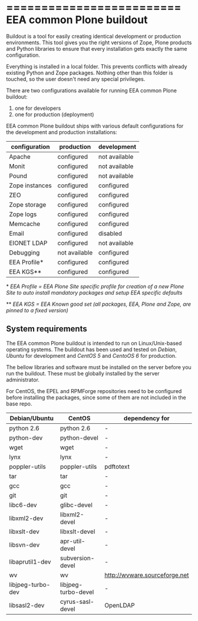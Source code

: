 =========================
EEA common Plone buildout
=========================
Buildout is a tool for easily creating identical development or production
environments. This tool gives you the right versions of Zope, Plone products
and Python libraries to ensure that every installation gets exactly the same
configuration.

Everything is installed in a local folder. This prevents conflicts with
already existing Python and Zope packages. Nothing other than this folder
is touched, so the user doesn't need any special privileges.

There are two configurations available for running EEA common Plone buildout:

1. one for developers
2. one for production (deployment)

EEA common Plone buildout ships with various default configurations for
the development and production installations:

| configuration | production    | development   |
| ------------- | ------------- | ------------- |
|Apache         | configured    | not available |
|Monit          | configured    | not available |
|Pound          | configured    | not available |
|Zope instances | configured    | configured    |
|ZEO            | configured    | configured    |
|Zope storage   | configured    | configured    |
|Zope logs      | configured    | configured    |
|Memcache       | configured    | configured    |
|Email          | configured    | disabled      |
|EIONET LDAP    | configured    | not available |
|Debugging      | not available | configured    |
|EEA Profile*   | configured    | configured    |
|EEA KGS**      | configured    | configured    |

\*  *EEA Profile = EEA Plone Site specific profile for creation of a new
Plone Site to auto install mandatory packages and setup EEA specific defaults*

\*\* *EEA KGS = EEA Known good set (all packages, EEA, Plone and Zope, are pinned to a fixed version)*

System requirements
-------------------
The EEA common Plone buildout is intended to run on Linux/Unix-based operating systems. The
buildout has been used and tested on *Debian*, *Ubuntu* for development and *CentOS 5* and *CentoOS 6* for production.

The bellow libraries and software must be installed on the server before you run the buildout. These must
be globally installed by the server administrator.

For CentOS, the EPEL and RPMForge repositories need to be configured before installing
the packages, since some of them are not included in the base repo.

| Debian/Ubuntu    | CentOS              | dependency for                |
| ---------------- | ------------------- | ----------------------------- |
|python 2.6        | python 2.6          | -                             |
|python-dev        | python-devel        | -                             |
|wget              | wget                | -                             |
|lynx              | lynx                | -                             |
|poppler-utils     | poppler-utils       | pdftotext                     |
|tar               | tar                 | -                             |
|gcc               | gcc                 | -                             |
|git               | git                 | -                             |
|libc6-dev         | glibc-devel         | -                             |
|libxml2-dev       | libxml2-devel       | -                             |
|libxslt-dev       | libxslt-devel       | -                             |
|libsvn-dev        | apr-util-devel      | -                             |
|libaprutil1-dev   | subversion-devel    | -                             |
|wv                | wv                  | http://wvware.sourceforge.net |
|libjpeg-turbo-dev | libjpeg-turbo-devel | -                             |
|libsasl2-dev      | cyrus-sasl-devel    | OpenLDAP                      |



